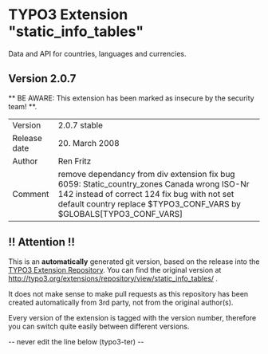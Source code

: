 # TYPO3 Extension "static_info_tables"
Data and API for countries, languages and currencies.

## Version 2.0.7
** BE AWARE: This extension has been marked as insecure by the security team! **.



<table>
	<tr><td>Version</td><td>2.0.7 stable</td></tr>
	<tr><td>Release date</td><td>20. March 2008</td></tr>
	<tr><td>Author</td><td>Ren Fritz</td></tr>
	<tr><td>Comment</td><td>remove dependancy from div extension  fix bug 6059: Static_country_zones Canada wrong ISO-Nr 142 instead of correct 124 fix bug with not set default country  replace $TYPO3_CONF_VARS by $GLOBALS[TYPO3_CONF_VARS]</td></tr>
</table>

## !! Attention !!
This is an **automatically** generated git version, based on the release into the [TYPO3 Extension Repository](http://www.typo3.org/extensions/).
You can find the original version at http://typo3.org/extensions/repository/view/static_info_tables/ .

It does not make sense to make pull requests as this repository has been created automatically from 3rd party, not from the original author(s).

Every version of the extension is tagged with the version number, therefore you can switch quite easily between different versions.


-- never edit the line below (typo3-ter) --